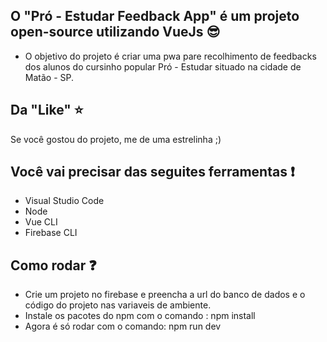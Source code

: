 ## O "Pró - Estudar Feedback App" é um projeto open-source utilizando VueJs :sunglasses:

* O objetivo do projeto é criar uma pwa pare recolhimento de feedbacks dos alunos do cursinho popular Pró - Estudar situado na cidade de Matão - SP.
  
## Da "Like" :star:
Se você gostou do projeto, me de uma estrelinha ;)

## Você vai precisar das seguites ferramentas :exclamation:

* Visual Studio Code
* Node
* Vue CLI
* Firebase CLI

## Como rodar :question:

* Crie um projeto no firebase e preencha a url do banco de dados e o código do projeto nas variaveis de ambiente.
* Instale os pacotes do npm com o comando : npm install
* Agora é só rodar com o comando: npm run dev


